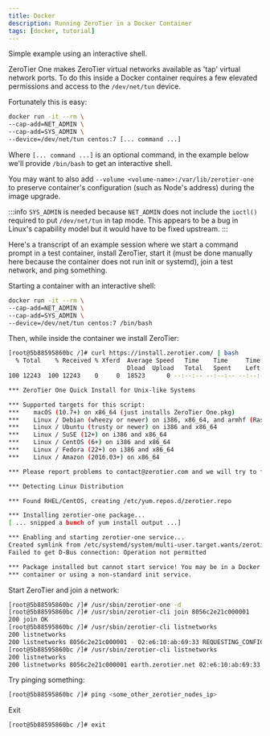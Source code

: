 ```yaml
---
title: Docker
description: Running ZeroTier in a Docker Container
tags: [docker, tutorial]
---
```


Simple example using an interactive shell.

ZeroTier One makes ZeroTier virtual networks available as 'tap' virtual network ports. To do this inside a Docker container requires a few elevated permissions and access to the `/dev/net/tun` device.

Fortunately this is easy:

```sh
docker run -it --rm \
--cap-add=NET_ADMIN \
--cap-add=SYS_ADMIN \
--device=/dev/net/tun centos:7 [... command ...]
```

Where `[... command ...]` is an optional command, in the example below we'll provide `/bin/bash` to get an interactive shell.

You may want to also add ```--volume <volume-name>:/var/lib/zerotier-one``` to preserve container's configuration (such as Node's address) during the image upgrade.

:::info
`SYS_ADMIN` is needed because `NET_ADMIN` does not include the `ioctl()` required to put `/dev/net/tun` in tap mode. This appears to be a bug in Linux's capability model but it would have to be fixed upstream.
:::

Here's a transcript of an example session where we start a command prompt in a test container, install ZeroTier, start it (must be done manually here because the container does not run init or systemd), join a test network, and ping something.

Starting a container with an interactive shell:

```sh
docker run -it --rm \
--cap-add=NET_ADMIN \
--cap-add=SYS_ADMIN \
--device=/dev/net/tun centos:7 /bin/bash
```

Then, while inside the container we install ZeroTier:

```sh
[root@5b88595860bc /]# curl https://install.zerotier.com/ | bash
  % Total    % Received % Xferd  Average Speed   Time    Time     Time  Current
                                 Dload  Upload   Total   Spent    Left  Speed
100 12243  100 12243    0     0  18523      0 --:--:-- --:--:-- --:--:-- 18550

*** ZeroTier One Quick Install for Unix-like Systems

*** Supported targets for this script:
***    macOS (10.7+) on x86_64 (just installs ZeroTier One.pkg)
***    Linux / Debian (wheezy or newer) on i386, x86_64, and armhf (Raspbian/jessie only)
***    Linux / Ubuntu (trusty or newer) on i386 and x86_64
***    Linux / SuSE (12+) on i386 and x86_64
***    Linux / CentOS (6+) on i386 and x86_64
***    Linux / Fedora (22+) on i386 and x86_64
***    Linux / Amazon (2016.03+) on x86_64

*** Please report problems to contact@zerotier.com and we will try to fix ASAP!

*** Detecting Linux Distribution

*** Found RHEL/CentOS, creating /etc/yum.repos.d/zerotier.repo

*** Installing zerotier-one package...
[ ... snipped a bunch of yum install output ...]

*** Enabling and starting zerotier-one service...
Created symlink from /etc/systemd/system/multi-user.target.wants/zerotier-one.service to /usr/lib/systemd/system/zerotier-one.service.
Failed to get D-Bus connection: Operation not permitted

*** Package installed but cannot start service! You may be in a Docker
*** container or using a non-standard init service.
```

Start ZeroTier and join a network:

```sh
[root@5b88595860bc /]# /usr/sbin/zerotier-one -d
[root@5b88595860bc /]# /usr/sbin/zerotier-cli join 8056c2e21c000001
200 join OK
[root@5b88595860bc /]# /usr/sbin/zerotier-cli listnetworks
200 listnetworks
200 listnetworks 8056c2e21c000001 - 02:e6:10:ab:69:33 REQUESTING_CONFIGURATION PRIVATE zt0 -
[root@5b88595860bc /]# /usr/sbin/zerotier-cli listnetworks
200 listnetworks
200 listnetworks 8056c2e21c000001 earth.zerotier.net 02:e6:10:ab:69:33 OK PUBLIC zt0 fd80:56c2:e21c:0000:0199:93e6:10b7:8bf1/88,28.183.140.10/7
```

Try pinging something:

```sh
[root@5b88595860bc /]# ping <some_other_zerotier_nodes_ip>
```

Exit

```sh
[root@5b88595860bc /]# exit
```
